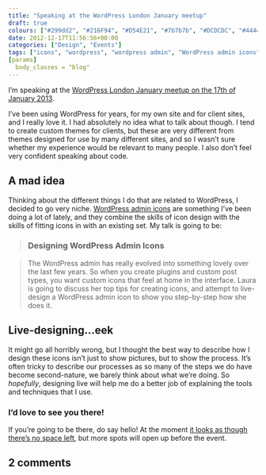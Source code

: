 ```yaml
---
title: "Speaking at the WordPress London January meetup"
draft: true
colours: ["#299dd2", "#216F94", "#D54E21", "#7b7b7b", "#DCDCDC", "#444444", "#F7F7F7"]
date: 2012-12-17T11:56:56+00:00
categories: ["Design", "Events"]
tags: ["icons", "wordpress", "wordpress admin", "WordPress admin icons"]
[params]
  body_classes = "blog"
---
```


I’m speaking at the [WordPress London January meetup on the 17th of January 2013](http://www.meetup.com/London-WordPress/events/81910532/).

I’ve been using WordPress for years, for my own site and for client sites, and I really love it. I had absolutely no idea what to talk about though. I tend to create custom themes for clients, but these are very different from themes designed for use by many different sites, and so I wasn’t sure whether my experience would be relevant to many people. I also don’t feel very confident speaking about code.

## A mad idea

Thinking about the different things I do that are related to WordPress, I decided to go very niche. [WordPress admin icons](/project/wordpress-admin-icons/ "WordPress Admin Icons") are something I’ve been doing a lot of lately, and they combine the skills of icon design with the skills of fitting icons in with an existing set. My talk is going to be:

> ### Designing WordPress Admin Icons

> The WordPress admin has really evolved into something lovely over the last few years. So when you create plugins and custom post types, you want custom icons that feel at home in the interface. Laura is going to discuss her top tips for creating icons, and attempt to live-design a WordPress admin icon to show you step-by-step how she does it.

## Live-designing…eek

It might go all horribly wrong, but I thought the best way to describe how I design these icons isn’t just to show pictures, but to show the process. It’s often tricky to describe our processes as so many of the steps we do have become second-nature, we barely think about what we’re doing. So *hopefully*, designing live will help me do a better job of explaining the tools and techniques that I use.

### I’d love to see you there!

If you’re going to be there, do say hello! At the moment [it looks as though there’s no space left](http://www.meetup.com/London-WordPress/events/81910532/), but more spots will open up before the event.

## 2 comments

<ol class="commentlist">
			</ol>
